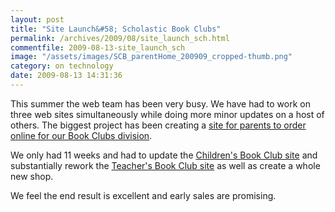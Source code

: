 ```yaml
---
layout: post
title: "Site Launch&#58; Scholastic Book Clubs"
permalink: /archives/2009/08/site_launch_sch.html
commentfile: 2009-08-13-site_launch_sch
image: "/assets/images/SCB_parentHome_200909_cropped-thumb.png"
category: on technology
date: 2009-08-13 14:31:36
---
```


This summer the web team has been very busy. We have had to work on three web sites simultaneously while doing more minor updates on a host of others. The biggest project has been creating a [site for parents to order online for our Book Clubs division](https://clubs-shop.scholastic.co.uk/).

We only had 11 weeks and had to update the [Children's Book Club site](https://clubs-kids.scholastic.co.uk/) and substantially rework the [Teacher's Book Club site](https://clubs-teachers.scholastic.co.uk/schoolbookclub/) as well as create a whole new shop.

We feel the end result is excellent and early sales are promising.
